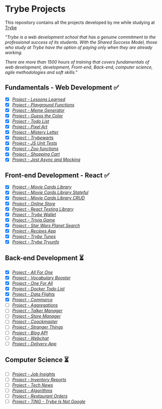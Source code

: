 # Trybe Projects

This repository contains all the projects developed by me while studying at [Trybe](https://www.betrybe.com/)

_"Trybe is a web development school that has a genuine commitment to the professional success of its students. With the Shared Success Model, those who study at Trybe have the option of paying only when they are already working._

_There are more than 1500 hours of training that covers fundamentals of web development, development, Front-end, Back-end, computer science, agile methodologies and soft skills."_


## Fundamentals - Web Development :white_check_mark:

- [x] _[Project - Lessons Learned](1-fundamentals/01-lessons-learned)_
- [x] _[Project - Playground Functions](1-fundamentals/02-playground-functions)_
- [x] _[Project - Meme Generator](1-fundamentals/03-meme-generator)_
- [x] _[Project - Guess the Color](1-fundamentals/04-guess-the-color)_
- [x] _[Project - Todo List](1-fundamentals/05-todo-list)_
- [x] _[Project - Pixel Art](1-fundamentals/06-pixel-art)_
- [x] _[Project - Mistery Letter](1-fundamentals/07-mistery-letter)_
- [x] _[Project - Trybewarts](1-fundamentals/08-trybewarts)_
- [x] _[Project - JS Unit Tests](1-fundamentals/09-js-unity-tests)_
- [x] _[Project - Zoo functions](1-fundamentals/10-zoo-functions)_
- [x] _[Project - Shopping Cart](1-fundamentals/11-shopping-cart)_
- [x] _[Project - Jest Async and Mocking](1-fundamentals/12-jest-async-mocking)_

## Front-end Development - React :white_check_mark:

- [x] _[Project - Movie Cards Library](2-front-end/01-movie-cards-library)_
- [x] _[Project - Movie Cards Library Stateful](2-front-end/02-movie-cards-library-stateful)_
- [x] _[Project - Movie Cards Library CRUD](2-front-end/03-movie-cards-library-crud)_
- [x] _[Project - Online Store](2-front-end/04-online-store)_
- [x] _[Project - React Testing Library](2-front-end/05-react-testing-library)_
- [x] _[Project - Trybe Wallet](2-front-end/06-trybe-wallet)_
- [x] _[Project - Trivia Game](2-front-end/07-trivia-react-redux)_
- [x] _[Project - Star Wars Planet Search](2-front-end/08-starwars-planet-search)_
- [x] _[Project - Recipes App](2-front-end/09-recipes-app)_
- [x] _[Project - Trybe Tunes](2-front-end/extra-trybetunes)_
- [x] _[Project - Trybe Tryunfo](2-front-end/extra-tryunfo)_

## Back-end Development :hourglass_flowing_sand:

- [x] _[Project - All For One](3-back-end/01-all-for-one)_
- [x] _[Project - Vocabulary Booster](3-back-end/02-vocabulary-booster)_
- [x] _[Project - One For All](3-back-end/03-one-for-all)_
- [x] _[Project - Docker Todo List](3-back-end/04-docker-todo-list)_
- [x] _[Project - Data Flights](3-back-end/05-mongodb-dataflights)_
- [x] _[Project - Commerce](3-back-end/06-mongodb-commerce)_
- [ ] _[Project - Aggregations](3-back-end/07-mongodb-aggregations)_
- [ ] _[Project - Talker Manager](3-back-end/08-talker-manager)_
- [ ] _[Project - Store Manager]()_
- [ ] _[Project - Coockmaster]()_
- [ ] _[Project - Stranger Things]()_
- [ ] _[Project - Blog API]()_
- [ ] _[Project - Webchat]()_
- [ ] _[Project - Delivery App]()_

## Computer Science :hourglass_flowing_sand:

- [ ] _[Project - Job Insights]()_
- [ ] _[Project - Inventory Reports]()_
- [ ] _[Project - Tech News]()_
- [ ] _[Project - Algorithms]()_
- [ ] _[Project - Restaurant Orders]()_
- [ ] _[Project - TING - Trybe Is Not Google]()_
